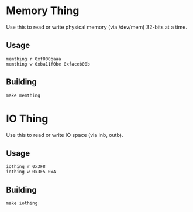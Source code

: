 Memory Thing
============
Use this to read or write physical memory (via /dev/mem) 32-bits at a time.

Usage
-----
    memthing r 0xf000baaa
    memthing w 0xba11f0be 0xfaceb00b

Building
--------
    make memthing


IO Thing
========
Use this to read or write IO space (via inb, outb).

Usage
-----
    iothing r 0x3F8
    iothing w 0x3F5 0xA

Building
--------
    make iothing
